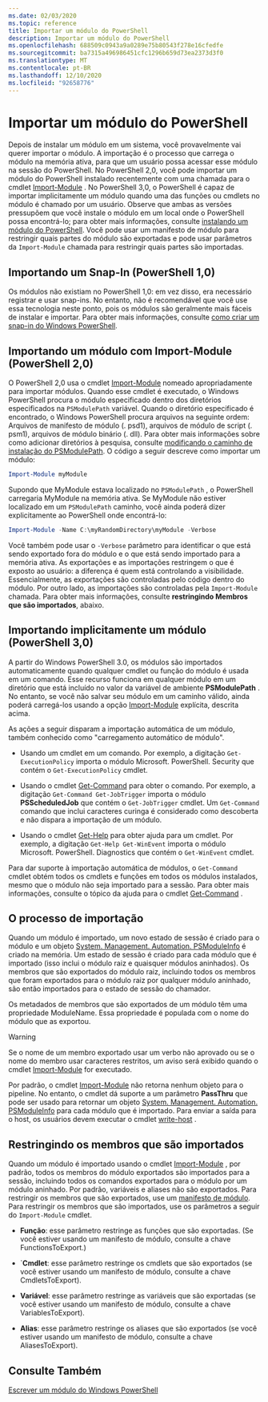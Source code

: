 ```yaml
---
ms.date: 02/03/2020
ms.topic: reference
title: Importar um módulo do PowerShell
description: Importar um módulo do PowerShell
ms.openlocfilehash: 688509c0943a9a0289e75b80543f278e16cfedfe
ms.sourcegitcommit: ba7315a496986451cfc1296b659d73ea2373d3f0
ms.translationtype: MT
ms.contentlocale: pt-BR
ms.lasthandoff: 12/10/2020
ms.locfileid: "92658776"
---
```

# <a name="importing-a-powershell-module"></a>Importar um módulo do PowerShell

Depois de instalar um módulo em um sistema, você provavelmente vai querer importar o módulo. A importação é o processo que carrega o módulo na memória ativa, para que um usuário possa acessar esse módulo na sessão do PowerShell. No PowerShell 2,0, você pode importar um módulo do PowerShell instalado recentemente com uma chamada para o cmdlet [Import-Module](/powershell/module/Microsoft.PowerShell.Core/Import-Module) . No PowerShell 3,0, o PowerShell é capaz de importar implicitamente um módulo quando uma das funções ou cmdlets no módulo é chamado por um usuário. Observe que ambas as versões pressupõem que você instale o módulo em um local onde o PowerShell possa encontrá-lo; para obter mais informações, consulte [instalando um módulo do PowerShell](./installing-a-powershell-module.md).
Você pode usar um manifesto de módulo para restringir quais partes do módulo são exportadas e pode usar parâmetros da `Import-Module` chamada para restringir quais partes são importadas.

## <a name="importing-a-snap-in-powershell-10"></a>Importando um Snap-In (PowerShell 1,0)

Os módulos não existiam no PowerShell 1,0: em vez disso, era necessário registrar e usar snap-ins. No entanto, não é recomendável que você use essa tecnologia neste ponto, pois os módulos são geralmente mais fáceis de instalar e importar. Para obter mais informações, consulte [como criar um snap-in do Windows PowerShell](../cmdlet/how-to-create-a-windows-powershell-snap-in.md).

## <a name="importing-a-module-with-import-module-powershell-20"></a>Importando um módulo com Import-Module (PowerShell 2,0)

O PowerShell 2,0 usa o cmdlet [Import-Module](/powershell/module/Microsoft.PowerShell.Core/Import-Module) nomeado apropriadamente para importar módulos. Quando esse cmdlet é executado, o Windows PowerShell procura o módulo especificado dentro dos diretórios especificados na `PSModulePath` variável. Quando o diretório especificado é encontrado, o Windows PowerShell procura arquivos na seguinte ordem: Arquivos de manifesto de módulo (. psd1), arquivos de módulo de script (. psm1), arquivos de módulo binário (. dll). Para obter mais informações sobre como adicionar diretórios à pesquisa, consulte [modificando o caminho de instalação do PSModulePath](./modifying-the-psmodulepath-installation-path.md).
O código a seguir descreve como importar um módulo:

```powershell
Import-Module myModule
```

Supondo que MyModule estava localizado no `PSModulePath` , o PowerShell carregaria MyModule na memória ativa. Se MyModule não estiver localizado em um `PSModulePath` caminho, você ainda poderá dizer explicitamente ao PowerShell onde encontrá-lo:

```powershell
Import-Module -Name C:\myRandomDirectory\myModule -Verbose
```

Você também pode usar o `-Verbose` parâmetro para identificar o que está sendo exportado fora do módulo e o que está sendo importado para a memória ativa. As exportações e as importações restringem o que é exposto ao usuário: a diferença é quem está controlando a visibilidade. Essencialmente, as exportações são controladas pelo código dentro do módulo. Por outro lado, as importações são controladas pela `Import-Module` chamada. Para obter mais informações, consulte **restringindo Membros que são importados**, abaixo.

## <a name="implicitly-importing-a-module-powershell-30"></a>Importando implicitamente um módulo (PowerShell 3,0)

A partir do Windows PowerShell 3.0, os módulos são importados automaticamente quando qualquer cmdlet ou função do módulo é usada em um comando. Esse recurso funciona em qualquer módulo em um diretório que está incluído no valor da variável de ambiente **PSModulePath** . No entanto, se você não salvar seu módulo em um caminho válido, ainda poderá carregá-los usando a opção [Import-Module](/powershell/module/Microsoft.PowerShell.Core/Import-Module) explícita, descrita acima.

As ações a seguir disparam a importação automática de um módulo, também conhecido como "carregamento automático de módulo".

- Usando um cmdlet em um comando. Por exemplo, a digitação `Get-ExecutionPolicy` importa o módulo Microsoft. PowerShell. Security que contém o `Get-ExecutionPolicy` cmdlet.

- Usando o cmdlet [Get-Command](/powershell/module/Microsoft.PowerShell.Core/Get-Command) para obter o comando. Por exemplo, a digitação `Get-Command Get-JobTrigger` importa o módulo **PSScheduledJob** que contém o `Get-JobTrigger` cmdlet. Um `Get-Command` comando que inclui caracteres curinga é considerado como descoberta e não dispara a importação de um módulo.

- Usando o cmdlet [Get-Help](/powershell/module/Microsoft.PowerShell.Core/Get-Help) para obter ajuda para um cmdlet. Por exemplo, a digitação `Get-Help Get-WinEvent` importa o módulo Microsoft. PowerShell. Diagnostics que contém o `Get-WinEvent` cmdlet.

Para dar suporte à importação automática de módulos, o `Get-Command` cmdlet obtém todos os cmdlets e funções em todos os módulos instalados, mesmo que o módulo não seja importado para a sessão. Para obter mais informações, consulte o tópico da ajuda para o cmdlet [Get-Command](/powershell/module/Microsoft.PowerShell.Core/Get-Command) .

## <a name="the-importing-process"></a>O processo de importação

Quando um módulo é importado, um novo estado de sessão é criado para o módulo e um objeto [System. Management. Automation. PSModuleInfo](/dotnet/api/System.Management.Automation.PSModuleInfo) é criado na memória. Um estado de sessão é criado para cada módulo que é importado (isso inclui o módulo raiz e quaisquer módulos aninhados). Os membros que são exportados do módulo raiz, incluindo todos os membros que foram exportados para o módulo raiz por qualquer módulo aninhado, são então importados para o estado de sessão do chamador.

Os metadados de membros que são exportados de um módulo têm uma propriedade ModuleName. Essa propriedade é populada com o nome do módulo que as exportou.

> [!WARNING]
> Se o nome de um membro exportado usar um verbo não aprovado ou se o nome do membro usar caracteres restritos, um aviso será exibido quando o cmdlet [Import-Module](/powershell/module/Microsoft.PowerShell.Core/Import-Module) for executado.

Por padrão, o cmdlet [Import-Module](/powershell/module/Microsoft.PowerShell.Core/Import-Module) não retorna nenhum objeto para o pipeline. No entanto, o cmdlet dá suporte a um parâmetro **PassThru** que pode ser usado para retornar um objeto [System. Management. Automation. PSModuleInfo](/dotnet/api/System.Management.Automation.PSModuleInfo) para cada módulo que é importado. Para enviar a saída para o host, os usuários devem executar o cmdlet [write-host](/powershell/module/Microsoft.PowerShell.Utility/Write-Host) .

## <a name="restricting--the-members-that-are-imported"></a>Restringindo os membros que são importados

Quando um módulo é importado usando o cmdlet [Import-Module](/powershell/module/Microsoft.PowerShell.Core/Import-Module) , por padrão, todos os membros do módulo exportados são importados para a sessão, incluindo todos os comandos exportados para o módulo por um módulo aninhado. Por padrão, variáveis e aliases não são exportados. Para restringir os membros que são exportados, use um [manifesto de módulo](./how-to-write-a-powershell-module-manifest.md).
Para restringir os membros que são importados, use os parâmetros a seguir do `Import-Module` cmdlet.

- **Função**: esse parâmetro restringe as funções que são exportadas. (Se você estiver usando um manifesto de módulo, consulte a chave FunctionsToExport.)

- `**Cmdlet**: esse parâmetro restringe os cmdlets que são exportados (se você estiver usando um manifesto de módulo, consulte a chave CmdletsToExport).

- **Variável**: esse parâmetro restringe as variáveis que são exportadas (se você estiver usando um manifesto de módulo, consulte a chave VariablesToExport).

- **Alias**: esse parâmetro restringe os aliases que são exportados (se você estiver usando um manifesto de módulo, consulte a chave AliasesToExport).

## <a name="see-also"></a>Consulte Também

[Escrever um módulo do Windows PowerShell](./writing-a-windows-powershell-module.md)
